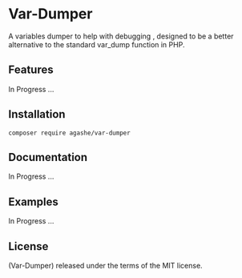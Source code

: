 # Var-Dumper

A variables dumper to help with debugging , designed to be a better alternative to the standard var_dump
function in PHP.

## Features

In Progress ...

## Installation

``` 
composer require agashe/var-dumper
```

## Documentation

In Progress ...

## Examples

In Progress ...

## License
(Var-Dumper) released under the terms of the MIT license.
